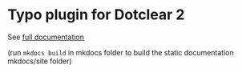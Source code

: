 Typo plugin for Dotclear 2
==========================

See [full documentation](https://open-time.net/docs/plugins/typo/)

(run ```mkdocs build``` in mkdocs folder to build the static documentation mkdocs/site folder)
